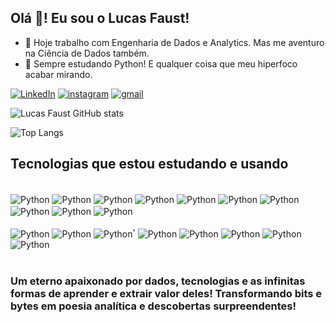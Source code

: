 ## Olá 👋! Eu sou o Lucas Faust!

- 🔭 Hoje trabalho com Engenharia de Dados e Analytics. Mas me aventuro na Ciência de Dados também.
- 🌱 Sempre estudando Python! E qualquer coisa que meu hiperfoco acabar mirando.


[![LinkedIn](https://img.shields.io/badge/linkedin-%230077B5.svg?style=for-the-badge&logo=linkedin&logoColor=white)](https://www.linkedin.com/in/lucas-jose-faust-machado/)
[![instagram](https://img.shields.io/badge/Instagram-%23E4405F.svg?style=for-the-badge&logo=Instagram&logoColor=white)](https://www.instagram.com/lucasj_fm/)
[![gmail](https://img.shields.io/badge/Gmail-D14836?style=for-the-badge&logo=gmail&logoColor=white)](lucasjfm.eng@gmail.com)

![Lucas Faust GitHub stats](https://github-readme-stats.vercel.app/api?username=LucasJFaust&show_icons=true&theme=dracula)

![Top Langs](https://github-readme-stats.vercel.app/api/top-langs/?username=LucasJFaust&hide_progress=true)

## Tecnologias que estou estudando e usando

<div style="display: inline_block"><br>
  <img align="center" alt="Python" src="https://img.shields.io/badge/python-3670A0?style=for-the-badge&logo=python&logoColor=ffdd54" />
  <img align="center" alt="Python" src="https://img.shields.io/badge/pandas-%23150458.svg?style=for-the-badge&logo=pandas&logoColor=white" />
  <img align="center" alt="Python" src="https://img.shields.io/badge/numpy-%23013243.svg?style=for-the-badge&logo=numpy&logoColor=white" />
  <img align="center" alt="Python" src="https://img.shields.io/badge/scikit--learn-%23F7931E.svg?style=for-the-badge&logo=scikit-learn&logoColor=white" />
  <img align="center" alt="Python" src="https://img.shields.io/badge/Microsoft%20SQL%20Server-CC2927?style=for-the-badge&logo=microsoft%20sql%20server&logoColor=white" />
  <img align="center" alt="Python" src="https://img.shields.io/badge/postgres-%23316192.svg?style=for-the-badge&logo=postgresql&logoColor=white" />
  <img align="center" alt="Python" src="https://img.shields.io/badge/power_bi-F2C811?style=for-the-badge&logo=powerbi&logoColor=black" />
  <img align="center" alt="Python" src="https://img.shields.io/badge/Apache%20Spark-FDEE21?style=flat-square&logo=apachespark&logoColor=black" />
  <img align="center" alt="Python" src="https://img.shields.io/badge/Airflow-017CEE?style=for-the-badge&logo=Apache%20Airflow&logoColor=white" />
  <img align="center" alt="Python" src="https://img.shields.io/badge/dbt-FF694B?style=for-the-badge&logo=dbt&logoColor=white" />
</div>

<div style="display: inline_block"><br>
  <img align="center" alt="Python" src="https://img.shields.io/badge/Apache%20Kafka-000?style=for-the-badge&logo=apachekafka" />
  <img align="center" alt="Python" src="https://img.shields.io/badge/docker-%230db7ed.svg?style=for-the-badge&logo=docker&logoColor=white" />
  <img align="center" alt="Python" src="https://img.shields.io/badge/kubernetes-%23326ce5.svg?style=for-the-badge&logo=kubernetes&logoColor=white" />'
  <img align="center" alt="Python" src="https://img.shields.io/badge/terraform-%235835CC.svg?style=for-the-badge&logo=terraform&logoColor=white" />
  <img align="center" alt="Python" src="https://img.shields.io/badge/AWS-%23FF9900.svg?style=for-the-badge&logo=amazon-aws&logoColor=white" />
  <img align="center" alt="Python" src="https://img.shields.io/badge/azure-%230072C6.svg?style=for-the-badge&logo=microsoftazure&logoColor=white" />
  <img align="center" alt="Python" src="https://img.shields.io/badge/Linux-FCC624?style=for-the-badge&logo=linux&logoColor=black" />
  <img align="center" alt="Python" src="https://img.shields.io/badge/Windows-0078D6?style=for-the-badge&logo=windows&logoColor=white" />
</div><br/>

### Um eterno apaixonado por dados, tecnologias e as infinitas formas de aprender e extrair valor deles! Transformando bits e bytes em poesia analítica e descobertas surpreendentes!

